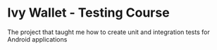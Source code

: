 # Ivy Wallet - Testing Course
The project that taught me how to create unit and integration tests for Android applications
